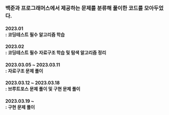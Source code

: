 <h3>백준과 프로그래머스에서 제공하는 문제를 분류해 풀이한 코드를 모아두었다.</h3>
<p>
  <h4>2023.01<br>
  : 코딩테스트 필수 알고리즘 학습</h4>
</p>
<p>
  <h4>2023.02<br>
  : 코딩테스트 필수 자료구조 학습 및 탐색 알고리즘 정리</h4>
</p>
<p>
  <h4>2023.03.05 ~ 2023.03.11<br>
  : 자료구조 문제 풀이</h4>
</p>
<p>
  <h4>2023.03.12 ~ 2023.03.18<br>
  : 브루트포스 문제 풀이 및 구현 문제 풀이</h4>
</p>
<p>
  <h4>2023.03.19 ~ <br>
  : 구현 문제 풀이</h4>
</p>
